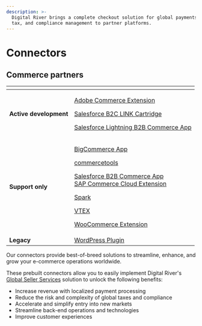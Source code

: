 ```yaml
---
description: >-
  Digital River brings a complete checkout solution for global payments, fraud,
  tax, and compliance management to partner platforms.
---
```


# Connectors

## Commerce partners

<table data-view="cards"><thead><tr><th></th><th></th></tr></thead><tbody><tr><td><strong>Active development</strong></td><td><p><a href="https://docs.digitalriver.com/magento/">Adobe Commerce Extension</a> </p><p><a href="https://docs.digitalriver.com/salesforce-b2c/v/salesforce-b2c-link-cartridge/">Salesforce B2C LINK Cartridge</a></p><p><a href="https://docs.digitalriver.com/salesforce-lightning/v/master/">Salesforce Lightning B2B Commerce App</a></p></td></tr><tr><td><strong>Support only</strong></td><td><p><a href="http://localhost:5000/o/-LqC_Nsz4Z-JxICCsFw3/s/-MYQsO02eKz9DuHs39Wm-887967055/">BigCommerce App</a></p><p><a href="http://localhost:5000/o/-LqC_Nsz4Z-JxICCsFw3/s/yBSO2sVn9zEM4eTT5MRI/">commercetools</a></p><p><a href="http://localhost:5000/s/XjCJUJR1jMyLbUs661Yx/">Salesforce B2B Commerce App</a><br><a href="http://localhost:5000/s/-MQDWZrA5u5Oi24qgdfq-887967055/">SAP Commerce Cloud Extension</a></p><p><a href="http://localhost:5000/o/-LqC_Nsz4Z-JxICCsFw3/s/-MXX7HTKFe3WOFAo673w/">Spark </a></p><p><a href="http://localhost:5000/s/GXVou2nkbx4AC9GlhHbq/">VTEX</a></p><p><a href="http://localhost:5000/s/-MYBLJ55uxN93mFkHb7q-887967055/">WooCommerce Extension</a></p></td></tr><tr><td><strong>Legacy</strong></td><td><a href="http://localhost:5000/s/-MNZuVwR-ODL60g1Zfzy-887967055/">WordPress Plugin</a> </td></tr></tbody></table>

Our connectors provide best-of-breed solutions to streamline, enhance, and grow your e-commerce operations worldwide.

These prebuilt connectors allow you to easily implement Digital River's [Global Seller Services](https://www.digitalriver.com/global-seller-services/) solution to unlock the following benefits:

* Increase revenue with localized payment processing&#x20;
* Reduce the risk and complexity of global taxes and compliance&#x20;
* Accelerate and simplify entry into new markets&#x20;
* Streamline back-end operations and technologies&#x20;
* Improve customer experiences
